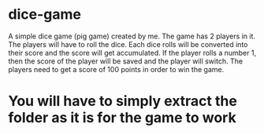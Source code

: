 # dice-game
A simple dice game (pig game) created by me. 
The game has 2 players in it. The players will have to roll the dice. Each dice rolls will be converted into their score and the score will get accumulated. If the player rolls a number 1, then the score of the player will be saved and the player will switch. The players need to get a score of 100 points in order to win the game. 

# You will have to simply extract the folder as it is for the game to work
